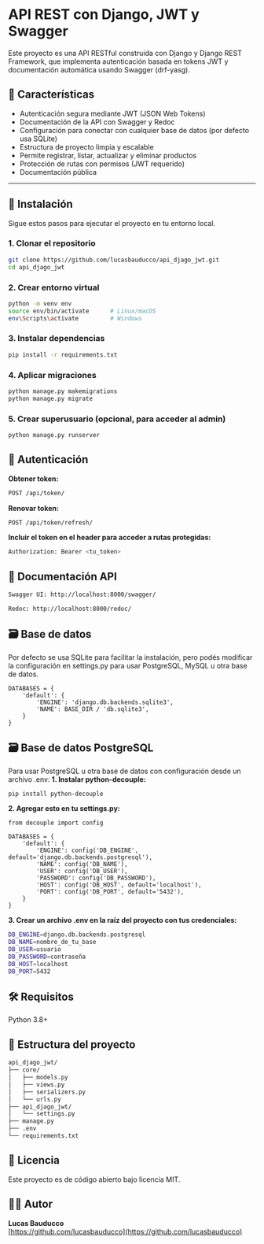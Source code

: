 # API REST con Django, JWT y Swagger

Este proyecto es una API RESTful construida con Django y Django REST Framework, que implementa autenticación basada en tokens JWT y documentación automática usando Swagger (drf-yasg).

## 📌 Características

- Autenticación segura mediante JWT (JSON Web Tokens)
- Documentación de la API con Swagger y Redoc
- Configuración para conectar con cualquier base de datos (por defecto usa SQLite)
- Estructura de proyecto limpia y escalable
- Permite registrar, listar, actualizar y eliminar productos
- Protección de rutas con permisos (JWT requerido)
- Documentación pública

---

## 🚀 Instalación

Sigue estos pasos para ejecutar el proyecto en tu entorno local.

### 1. Clonar el repositorio

```bash
git clone https://github.com/lucasbauducco/api_djago_jwt.git
cd api_djago_jwt
```
### 2. Crear entorno virtual
```bash
python -m venv env
source env/bin/activate      # Linux/macOS
env\Scripts\activate         # Windows
```
### 3. Instalar dependencias
```bash
pip install -r requirements.txt
```
### 4. Aplicar migraciones
```bash
python manage.py makemigrations
python manage.py migrate
```
### 5. Crear superusuario (opcional, para acceder al admin)
```bash
python manage.py runserver
```
## 🔐 Autenticación

**Obtener token:**

```bash http
POST /api/token/
```
**Renovar token:**
```bash http
POST /api/token/refresh/
```
**Incluir el token en el header para acceder a rutas protegidas:**
```bash http
Authorization: Bearer <tu_token>
```
## 🧭 Documentación API
```bash 
Swagger UI: http://localhost:8000/swagger/

Redoc: http://localhost:8000/redoc/
```
## 🗃️ Base de datos
Por defecto se usa SQLite para facilitar la instalación, pero podés modificar la configuración en settings.py para usar PostgreSQL, MySQL u otra base de datos.
```
DATABASES = {
    'default': {
        'ENGINE': 'django.db.backends.sqlite3',
        'NAME': BASE_DIR / 'db.sqlite3',
    }
}
```
## 🗃️ Base de datos PostgreSQL
Para usar PostgreSQL u otra base de datos con configuración desde un archivo .env:
**1. Instalar python-decouple:**
```bash 
pip install python-decouple
```
**2. Agregar esto en tu settings.py:**
```
from decouple import config

DATABASES = {
    'default': {
        'ENGINE': config('DB_ENGINE', default='django.db.backends.postgresql'),
        'NAME': config('DB_NAME'),
        'USER': config('DB_USER'),
        'PASSWORD': config('DB_PASSWORD'),
        'HOST': config('DB_HOST', default='localhost'),
        'PORT': config('DB_PORT', default='5432'),
    }
}

```
**3. Crear un archivo .env en la raíz del proyecto con tus credenciales:**
``` bash
DB_ENGINE=django.db.backends.postgresql
DB_NAME=nombre_de_tu_base
DB_USER=usuario
DB_PASSWORD=contraseña
DB_HOST=localhost
DB_PORT=5432
```
## 🛠️ Requisitos
Python 3.8+

## 📂 Estructura del proyecto
``` bash
api_djago_jwt/
├── core/
│   ├── models.py
│   ├── views.py
│   ├── serializers.py
│   └── urls.py
├── api_djago_jwt/
│   └── settings.py
├── manage.py
├── .env
└── requirements.txt
```
## 📄 Licencia
Este proyecto es de código abierto bajo licencia MIT.
## 🙋‍♂️ Autor
**Lucas Bauducco**  
[https://github.com/lucasbauducco](https://github.com/lucasbauducco)

